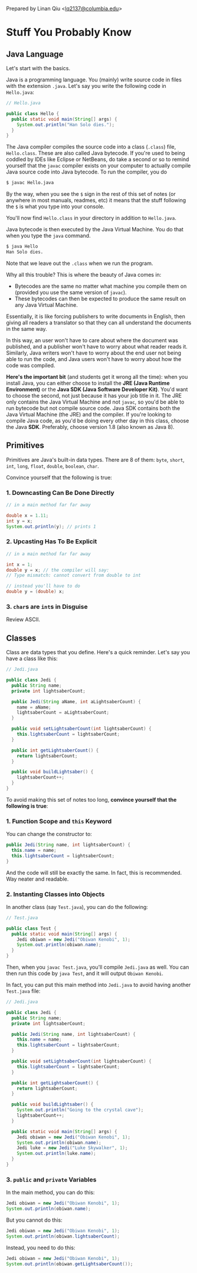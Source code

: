 Prepared by Linan Qiu <[lq2137@columbia.edu](lq2137@columbia.edu)>

# Stuff You Probably Know

## Java Language

Let's start with the basics.

Java is a programming language. You (mainly) write source code in files with the extension `.java`. Let's say you write the following code in `Hello.java`:

```java
// Hello.java

public class Hello {
  public static void main(String[] args) {
    System.out.println("Han Solo dies.");
  }
}
```

The Java compiler compiles the source code into a class (`.class`) file, `Hello.class`. These are also called Java bytecode. If you're used to being coddled by IDEs like Eclipse or NetBeans, do take a second or so to remind yourself that the `javac` compiler exists on your computer to actually compile Java source code into Java bytecode. To run the compiler, you do

```bash
$ javac Hello.java
```

By the way, when you see the `$` sign in the rest of this set of notes (or anywhere in most manuals, readmes, etc) it means that the stuff following the `$` is what you type into your console.

You'll now find `Hello.class` in your directory in addition to `Hello.java`.

Java bytecode is then executed by the Java Virtual Machine. You do that when you type the `java` command.

```bash
$ java Hello
Han Solo dies.
```

Note that we leave out the `.class` when we run the program.

Why all this trouble? This is where the beauty of Java comes in:

- Bytecodes are the same no matter what machine you compile them on (provided you use the same version of `javac`).
- These bytecodes can then be expected to produce the same result on any Java Virtual Machine.

Essentially, it is like forcing publishers to write documents in English, then giving all readers a translator so that they can all understand the documents in the same way.

In this way, an user won't have to care about where the document was published, and a publisher won't have to worry about what reader reads it. Similarly, Java writers won't have to worry about the end user not being able to run the code, and Java users won't have to worry about how the code was compiled.

**Here's the important bit** (and students get it wrong all the time): when you install Java, you can either choose to install the **JRE (Java Runtime Environment)** or the **Java SDK (Java Software Developer Kit)**. You'd want to choose the second, not just because it has your job title in it. The JRE only contains the Java Virtual Machine and not `javac`, so you'd be able to run bytecode but not compile source code. Java SDK contains both the Java Virtual Machine (the JRE) and the compiler. If you're looking to compile Java code, as you'd be doing every other day in this class, choose the Java **SDK**. Preferably, choose version 1.8 (also known as Java 8).

## Primitives

Primitives are Java's built-in data types. There are 8 of them: `byte`, `short`, `int`, `long`, `float`, `double`, `boolean`, `char`.

Convince yourself that the following is true:

### 1. Downcasting Can Be Done Directly

```java
// in a main method far far away

double x = 1.11;
int y = x;
System.out.println(y); // prints 1
```

### 2. Upcasting Has To Be Explicit

```java
// in a main method far far away

int x = 1;
double y = x; // the compiler will say:
// Type mismatch: cannot convert from double to int

// instead you'll have to do
double y = (double) x;
```

### 3. `char`s are `int`s in Disguise

Review ASCII.

## Classes

Class are data types that you define. Here's a quick reminder. Let's say you have a class like this:

```java
// Jedi.java

public class Jedi {
  public String name;
  private int lightsaberCount;

  public Jedi(String aName, int aLightsaberCount) {
    name = aName;
    lightsaberCount = aLightsaberCount;
  }

  public void setLightsaberCount(int lightsaberCount) {
    this.lightsaberCount = lightsaberCount;
  }

  public int getLightsaberCount() {
    return lightsaberCount;
  }

  public void buildLightsaber() {
    lightsaberCount++;
  }
}
```

To avoid making this set of notes too long, **convince yourself that the following is true**:

### 1. Function Scope and `this` Keyword

You can change the constructor to:

```java
public Jedi(String name, int lightsaberCount) {
  this.name = name;
  this.lightsaberCount = lightsaberCount;
}
```

And the code will still be exactly the same. In fact, this is recommended. Way neater and readable.

### 2. Instanting Classes into Objects

In another class (say `Test.java`), you can do the following:

```java
// Test.java

public class Test {
  public static void main(String[] args) {
    Jedi obiwan = new Jedi("Obiwan Kenobi", 1);
    System.out.println(obiwan.name);
  }
}
```

Then, when you `javac Test.java`, you'll compile `Jedi.java` as well. You can then run this code by `java Test`, and it will output `Obiwan Kenobi`.

In fact, you can put this main method into `Jedi.java` to avoid having another `Test.java` file:

```java
// Jedi.java

public class Jedi {
  public String name;
  private int lightsaberCount;

  public Jedi(String name, int lightsaberCount) {
    this.name = name;
    this.lightsaberCount = lightsaberCount;
  }

  public void setLightsaberCount(int lightsaberCount) {
    this.lightsaberCount = lightsaberCount;
  }

  public int getLightsaberCount() {
    return lightsaberCount;
  }

  public void buildLightsaber() {
    System.out.println("Going to the crystal cave");
    lightsaberCount++;
  }

  public static void main(String[] args) {
    Jedi obiwan = new Jedi("Obiwan Kenobi", 1);
    System.out.println(obiwan.name);
    Jedi luke = new Jedi("Luke Skywalker", 1);
    System.out.println(luke.name);
  }
}
```

### 3. `public` and `private` Variables

In the main method, you can do this:

```java
Jedi obiwan = new Jedi("Obiwan Kenobi", 1);
System.out.println(obiwan.name);
```

But you cannot do this:

```java
Jedi obiwan = new Jedi("Obiwan Kenobi", 1);
System.out.println(obiwan.lightsaberCount);
```

Instead, you need to do this:

```java
Jedi obiwan = new Jedi("Obiwan Kenobi", 1);
System.out.println(obiwan.getLightsaberCount());
```
